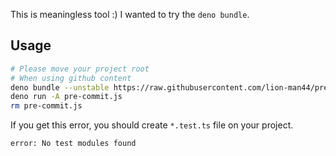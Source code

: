 This is meaningless tool :)
I wanted to try the `deno bundle`.

## Usage

```sh
# Please move your project root
# When using github content
deno bundle --unstable https://raw.githubusercontent.com/lion-man44/pre-commit/main/mod.ts pre-commit.js
deno run -A pre-commit.js
rm pre-commit.js
```

If you get this error, you should create `*.test.ts` file on your project.

```sh
error: No test modules found
```